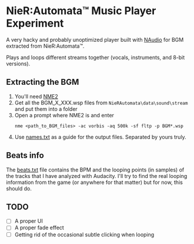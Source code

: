 # NieR:Automata™ Music Player Experiment
A very hacky and probably unoptimized player built with [NAudio](https://github.com/naudio/NAudio) for BGM extracted from NieR:Automata™.

Plays and loops different streams together (vocals, instruments, and 8-bit versions).

## Extracting the BGM
1. You'll need [NME2](https://github.com/TypeA2/NME2)
2. Get all the BGM_X_XXX.wsp files from `NieRAutomata\data\sound\stream` and put them into a folder
3. Open a prompt where NME2 is and enter
   ```
   nme <path_to_BGM_files> -ac vorbis -aq 500k -sf fltp -p BGM*.wsp
   ```
4. Use [names.txt](names.txt) as a guide for the output files. Separated by yours truly.

## Beats info
The [beats.txt](beats.txt) file contains the BPM and the looping points (in samples) of the tracks that I have analyzed with Audacity. I'll try to find the real looping information from the game (or anywhere for that matter) but for now, this should do.

## TODO
- [ ] A proper UI
- [ ] A proper fade effect
- [ ] Getting rid of the occasional subtle clicking when looping
